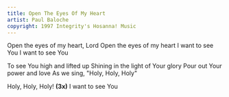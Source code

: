 ```yaml
---
title: Open The Eyes Of My Heart
artist: Paul Baloche
copyright: 1997 Integrity's Hosanna! Music
---
```


Open the eyes of my heart, Lord
Open the eyes of my heart
I want to see You
I want to see You

To see You high and lifted up
Shining in the light of Your glory
Pour out Your power and love
As we sing, "Holy, Holy, Holy"

Holy, Holy, Holy! <strong>(3x)</strong>
I want to see You

